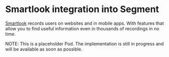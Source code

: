 # Smartlook integration into Segment

[Smartlook](https://smartlook.com) records users on websites and in mobile apps. With features that allow you to find useful information even in thousands of recordings in no time.

NOTE: This is a placeholder Pod. The implementation is still in progress and will be available as soon as possible.